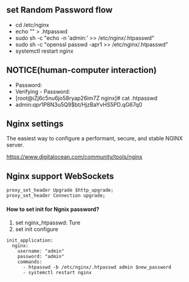 ## set  Random Password flow
* cd /etc/nginx
* echo "" > .htpasswd
* sudo sh -c "echo -n 'admin:' >> /etc/nginx/.htpasswd"
* sudo sh -c "openssl passwd -apr1 >> /etc/nginx/.htpasswd"
* systemctl restart nginx

## NOTICE(human-computer interaction)
* Password: 
* Verifying - Password: 
* [root@iZj6c5nu6jo58ryap26im7Z nginx]# cat .htpasswd
* admin:$apr1$P8N3u5Q9$bt/HjzBaYvHS5PD.qG67q0

## Nginx settings

The easiest way to configure a performant, secure, and stable NGINX server.

https://www.digitalocean.com/community/tools/nginx

## Nginx support WebSockets
```
proxy_set_header Upgrade $http_upgrade;
proxy_set_header Connection upgrade;
```


#### How to set init for Ngnix password?

1. set nginx_htpasswd: Ture
2. set init configure
```
init_application:
  nginx:
    username: "admin"
    password: "admin"
    commands: 
      - htpasswd -b /etc/nginx/.htpasswd admin $new_password
      - systemctl restart nginx
```

